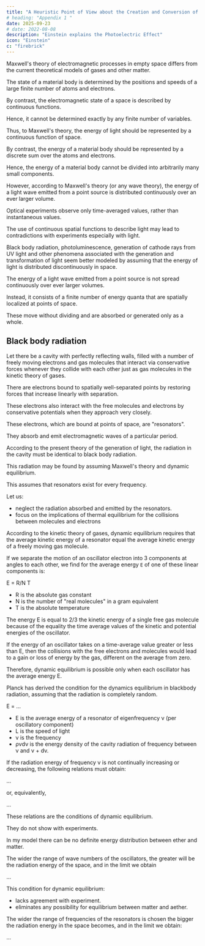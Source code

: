 ```yaml
---
title: "A Heuristic Point of View about the Creation and Conversion of Light"
# heading: "Appendix 1 "
date: 2025-09-23
# date: 2022-08-08
description: "Einstein explains the Photoelectric Effect"
icon: "Einstein"
c: "firebrick"
---
```



<!-- time average values -->

Maxwell's theory of electromagnetic processes in empty space differs from the current theoretical models of gases and other matter.

The state of a material body is determined by the positions and speeds of a large finite number of atoms and electrons.

By contrast, the electromagnetic state of a space is described by continuous functions.

Hence, it cannot be determined exactly by any finite number of variables.

Thus, to Maxwell's theory, the energy of light should be represented by a continuous function of space.

By contrast, the energy of a material body should be represented by a discrete sum over the atoms and electrons.

Hence, the energy of a material body cannot be divided into arbitrarily many small components.

However, according to Maxwell's theory (or any wave theory), the energy of a light wave emitted from a point source is distributed continuously over an ever larger volume.

<!-- The wave theory of light with its continuous spatial functions has proven to be an excellent model of purely optical phenomena and presumably will never be replaced by another theory. Nevertheless, we should consider that  -->

Optical experiments observe only time-averaged values, rather than instantaneous values. 

<!-- Hence, despite the perfect agreement of Maxwell's theory with experiment,  -->

The use of continuous spatial functions to describe light may lead to contradictions with experiments especially with light.

Black body radiation, photoluminescence, generation of cathode rays from UV light and other phenomena associated with the generation and transformation of light seem better modeled by assuming that the energy of light is distributed discontinuously in space.

The energy of a light wave emitted from a point source is not spread continuously over ever larger volumes.

Instead, it consists of a finite number of energy quanta that are spatially localized at points of space.

These move without dividing and are absorbed or generated only as a whole.

<!-- Subsequently, I wish to explain the reasoning and supporting evidence that led me to this picture of light, in the hope that some researchers may find it useful for their experiments. -->

<!-- A certain problem concerning the theory of " -->

## Black body radiation

<!-- We begin by applying Maxwell's theory of light and electrons to the following situation.  -->

Let there be a cavity with perfectly reflecting walls, filled with a number of freely moving electrons and gas molecules that interact via conservative forces whenever they collide with each other just as gas molecules in the kinetic theory of gases.

There are electrons bound to spatially well-separated points by restoring forces that increase linearly with separation. 

These electrons also interact with the free molecules and electrons by conservative potentials when they approach very closely.

These electrons, which are bound at points of space, are "resonators".

They absorb and emit electromagnetic waves of a particular period.

According to the present theory of the generation of light, the radiation in the cavity must be identical to black body radiation.

This radiation may be found by assuming Maxwell's theory and dynamic equilibrium.

This assumes that resonators exist for every frequency.

Let us:
- neglect the radiation absorbed and emitted by the resonators.
- focus on the implications of thermal equilibrium for the collisions between molecules and electrons

According to the kinetic theory of gases, dynamic equilibrium requires that the average kinetic energy of a resonator equal the average kinetic energy of a freely moving gas molecule.

If we separate the motion of an oscillator electron into 3 components at angles to each other, we find for the average energy `E` of one
of these linear components is:

E = R/N T

- R is the absolute gas constant
- N is the number of "real molecules" in a gram equivalent
- T is the absolute temperature


The energy E is equal to 2/3 the kinetic energy of a single free gas molecule because of the equality the time average values of the kinetic and potential energies of the oscillator.

If the energy of an oscillator takes on a time-average value greater or less than E, then the collisions with the free electrons and molecules would lead to a gain or loss of energy by the gas, different on the average from zero. 


<!-- Even if something (such as radiative processes) causes the time-averaged energy of a resonator to deviate from the value 

collisions with the free electrons and gas molecules will return its average energy to 

by absorbing or releasing energy. Hence, in this situation, dynamic equilibrium can only exist when every resonator has an average energy  -->


Therefore, dynamic equilibrium is possible only when each oscillator has the average energy E.

Planck has derived the condition for the dynamics equilibrium in blackbody radiation, assuming that the radiation is completely random.

E = ...

- E is the average energy of a resonator of eigenfrequency ν (per oscillatory component)
- L is the speed of light
- ν is the frequency
- ρνdν is the energy density of the cavity radiation of frequency between ν and ν + dν.

If the radiation energy of frequency ν is not continually increasing or
decreasing, the following relations must obtain:

...


or, equivalently,

...

These relations are the conditions of dynamic equilibrium.

They do not show with experiments.

In my model there can be no definite energy distribution between ether and matter. 

The wider the range of wave numbers of the oscillators, the greater will be the radiation energy of the space, and in the limit we obtain

...

This condition for dynamic equilibrium:
- lacks agreement with experiment.
- eliminates any possibility for equilibrium between matter and aether. 

The wider the range of frequencies of the resonators is chosen the bigger the radiation energy in the space becomes, and in the limit we obtain:

...

